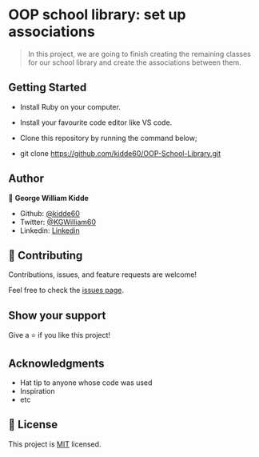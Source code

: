 # OOP school library: set up associations
>In this project, we are going to finish creating the remaining classes for our school library and create the associations between them.

## Getting Started
- Install Ruby on your computer.
- Install your favourite code editor like VS code.

- Clone this repository by running the command below;
- git clone https://github.com/kidde60/OOP-School-Library.git

## Author

👤 **George William Kidde**
  - Github: [@kidde60](https://github.com/kidde60)
  - Twitter: [@KGWilliam60](https://twitter.com/KGWilliam60)
  - Linkedin: [Linkedin](https://www.linkedin.com/in/kidde-george-william/)

## 🤝 Contributing

Contributions, issues, and feature requests are welcome!

Feel free to check the [issues page](../../issues/).

## Show your support

Give a ⭐️ if you like this project!

## Acknowledgments

- Hat tip to anyone whose code was used
- Inspiration
- etc

## 📝 License

This project is [MIT](./MIT.md) licensed.
